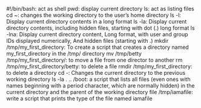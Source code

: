 #!/bin/bash: act as shell
pwd: display current directory
ls: act as listing files
cd ~: changes the working directory to the user’s home directory
ls -l: Display current directory contents in a long format
ls -la: Display current directory contents, including hidden files, starting with dot (.) long format
ls -lna: Display current directory content, Long format, with user and group IDs displayed numerically, And hidden files (starting with .)
mkdir /tmp/my_first_directory: To create a script that creates a directory named my_first_directory in the /tmp/ directory
mv /tmp/betty /tmp/my_first_directory/: to move a file from one director to another
rm /tmp/my_first_directory/betty: to delete a file
rmdir /tmp/my_first_directory: to delete a directory
cd -: Changes the current directory to the previous working directory
ls -la . .. /boot: a script that lists all files (even ones with names beginning with a period character, which are normally hidden) in the current directory and the parent of the working directory
file /tmp/iamafile: write a script that prints the type of the file named iamafile
